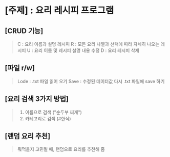 # [주제] : 요리 레시피 프로그램

## [CRUD 기능]
>C : 요리 이름과 설명 레시피
>R : 모든 요리 나열과 선택에 따라 자세히 나오는 레시피
>U : 요리 이름 및 레시피 설명 내용 수정
>D : 요리 레시피 삭제

## [파일 r/w]
>Lode : .txt 파일 읽어 오기
>Save : 수정된 데이터값 다시 .txt 파일에 save 하기

## [요리 검색 3가지 방법]
>1. 이름으로 검색 ("순두부 찌개")
>2. 카테고리로 검색 (#한식)

## [랜덤 요리 추천]
>뭐먹을지 고민될 때, 랜덤으로 요리를 추천해 줌
